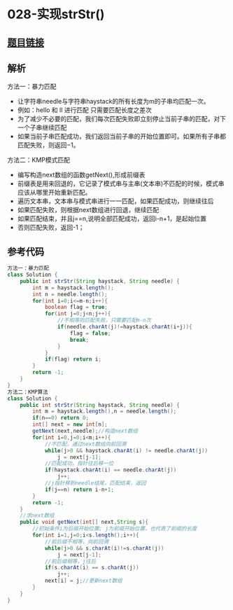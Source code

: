 # 028-实现strStr()

## [题目链接](https://leetcode-cn.com/problems/implement-strstr/)

## 解析

方法一：暴力匹配
- 让字符串needle与字符串haystack的所有长度为m的子串均匹配一次。
- 例如：hello 和 ll 进行匹配 只需要匹配长度之差次
- 为了减少不必要的匹配，我们每次匹配失败即立刻停止当前子串的匹配，对下一个子串继续匹配
- 如果当前子串匹配成功，我们返回当前子串的开始位置即可。如果所有子串都匹配失败，则返回−1。


方法二：KMP模式匹配
- 编写构造next数组的函数getNext(),形成前缀表
- 前缀表是用来回退的，它记录了模式串与主串(文本串)不匹配的时候，模式串应该从哪里开始重新匹配。
- 遍历文本串，文本串与模式串进行一一匹配，如果匹配成功，则继续往后
- 如果匹配失败，则根据next数组进行回退，继续匹配
- 如果匹配结束，并且j==n,说明全部匹配成功，返回i-n+1，是起始位置
- 否则匹配失败，返回-1；


## 参考代码
```Java
方法一：暴力匹配
class Solution {
    public int strStr(String haystack, String needle) {
        int m = haystack.length();
        int n = needle.length();
        for(int i=0;i<=m-n;i++){
            boolean flag = true;
            for(int j=0;j<n;j++){
                //不相等则匹配失败，只需要匹配m-n次
                if(needle.charAt(j)!=haystack.charAt(i+j)){
                    flag = false;
                    break;
                }
            }
            if(flag) return i;
        }
        return -1;
    }
}
方法二：KMP算法
class Solution {
    public int strStr(String haystack, String needle) {
        int m = haystack.length(),n = needle.length();
        if(n==0) return 0;
        int[] next = new int[n];
        getNext(next,needle);//构造next数组
        for(int i=0,j=0;i<m;i++){
            //不匹配，通过next数组向前回溯
            while(j>0 && haystack.charAt(i) != needle.charAt(j))
                j = next[j-1];
            //匹配成功，指针往后移一位
            if(haystack.charAt(i) == needle.charAt(j))
                j++;
            //j指针移到needle结尾，匹配结束，返回
            if(j==n) return i-n+1;
        }
        return -1;
    }
    //求next数组
    public void getNext(int[] next,String s){
        //初始条件i为后缀开始位置; j为前缀开始位置，也代表了前缀的长度
        for(int i=1,j=0;i<s.length();i++){
            //前后缀不相等，向前回溯
            while(j>0 && s.charAt(i)!=s.charAt(j))
                j = next[j-1];
            //前后缀相等，j往后
            if(s.charAt(i) == s.charAt(j))
                j++;
            next[i] = j;//更新next数组
        }
    }
}
```